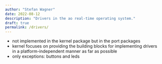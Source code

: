 ```yaml
---
author: "Stefan Wagner"
date: 2022-08-12
description: "Drivers in the ao real-time operating system."
draft: true
permalink: /drivers/
---
```


- not implemented in the kernel package but in the port packages
- kernel focuses on providing the building blocks for implementing drivers in a platform-independent manner as far as possible
- only exceptions: buttons and leds
